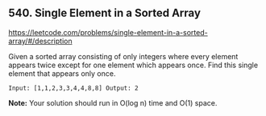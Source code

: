 ## 540. Single Element in a Sorted Array

https://leetcode.com/problems/single-element-in-a-sorted-array/#/description

Given a sorted array consisting of only integers where every element appears twice except for one element which appears once.
Find this single element that appears only once.

`
Input: [1,1,2,3,3,4,4,8,8]
Output: 2
`

**Note:** Your solution should run in O(log n) time and O(1) space.
